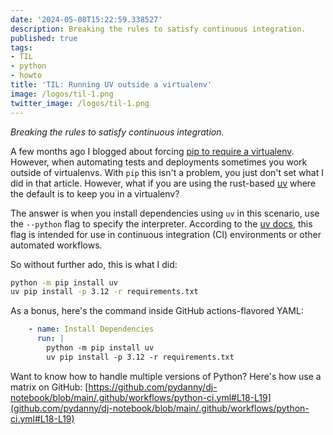 ```yaml
---
date: '2024-05-08T15:22:59.338527'
description: Breaking the rules to satisfy continuous integration.
published: true
tags:
- TIL
- python
- howto
title: 'TIL: Running UV outside a virtualenv'
image: /logos/til-1.png
twitter_image: /logos/til-1.png
---
```


*Breaking the rules to satisfy continuous integration.*

A few months ago I blogged about forcing [pip to require a virtualenv](/posts/til-2023-12-forcing-pip-to-use-virtualenv). However, when automating tests and deployments sometimes you work outside of virtualenvs. With `pip` this isn't a problem, you just don't set what I did in that article. However, what if you are using the rust-based [uv](https://pypi.org/project/uv/) where the default is to keep you in a virtualenv?

The answer is when you install dependencies using `uv` in this scenario, use the `--python` flag to specify the interpreter. According to the [uv docs](https://github.com/astral-sh/uv?tab=readme-ov-file#installing-into-arbitrary-python-environments), this flag is intended for use in continuous integration (CI) environments or other automated workflows.

So without further ado, this is what I did:

```bash
python -m pip install uv
uv pip install -p 3.12 -r requirements.txt
```

As a bonus, here's the command inside GitHub actions-flavored YAML:

```yaml
    - name: Install Dependencies
      run: |
        python -m pip install uv
        uv pip install -p 3.12 -r requirements.txt
```

Want to know how to handle multiple versions of Python? Here's how use a matrix on GitHub: [https://github.com/pydanny/dj-notebook/blob/main/.github/workflows/python-ci.yml#L18-L19](github.com/pydanny/dj-notebook/blob/main/.github/workflows/python-ci.yml#L18-L19)